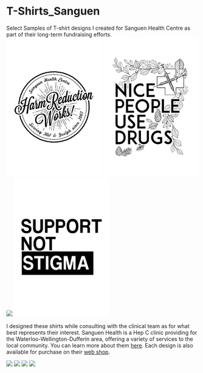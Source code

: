 # T-Shirts_Sanguen
Select Samples of T-shirt designs I created for Sanguen Health Centre as part of their long-term fundraising efforts.
<img src="HarmReduction works.jpg" width="250"> <img src="nicepeopleuse drugs.jpg" width="250"> 
<img src="HeartPeoplewhoUseDrugsCorrected.png" width="250"> <img src="SupportNot Stigma.jpg" width="250">

I designed these shirts while consulting with the clinical team as for what best represents their interest. Sanguen Health is a Hep C clinic providing for the Waterloo-Wellington-Dufferin area, offering a variety of services to the local community. You can learn more about them <a href="https://sanguen.com/">here</a>. Each design is also available for purchase on their <a href= "https://sanguen.com/product-category/unisex/">web shop</a>.

<a href="https://sanguen.com/product/nice-people-use-drugs-womens/"><img src="https://sanguen.com/wp-content/uploads/2019/04/Ladies-nice-people-use-drugs-mock.jpg"></a>
<a href="https://sanguen.com/product/harm-reduction-works-womens/"><img src ="https://sanguen.com/wp-content/uploads/2019/04/LadiesHarmReductionworks.jpg"></a>
<a href="https://sanguen.com/product/i-love-people-who-use-drugs-mens/"><img src="https://sanguen.com/wp-content/uploads/2019/04/Mens-Heart-People.jpg"></a>
<a href="https://sanguen.com/product/support-not-stigma/"><img src="https://sanguen.com/wp-content/uploads/2019/04/Mens-Suport-Not-Stigma.jpg"></a>
